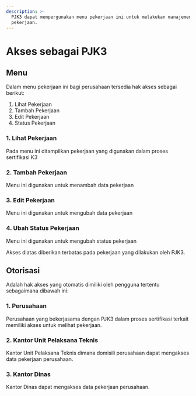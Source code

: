 ```yaml
---
description: >-
  PJK3 dapat mempergunakan menu pekerjaan ini untuk melakukan manajemen
  pekerjaan.
---
```


# Akses sebagai PJK3

## Menu

Dalam menu pekerjaan ini bagi perusahaan tersedia hak akses sebagai berikut:

1. Lihat Pekerjaan
2. Tambah Pekerjaan
3. Edit Pekerjaan
4. Status Pekerjaan

### 1. Lihat Pekerjaan

Pada menu ini ditampilkan pekerjaan yang digunakan dalam proses sertifikasi K3

### 2. Tambah Pekerjaan

Menu ini digunakan untuk menambah data pekerjaan

### 3. Edit Pekerjaan

Menu ini digunakan untuk mengubah data pekerjaan

### 4. Ubah Status Pekerjaan

Menu ini digunakan untuk mengubah status pekerjaan



Akses diatas diberikan terbatas pada pekerjaan yang dilakukan oleh PJK3.


## Otorisasi

Adalah hak akses yang otomatis dimiliki oleh pengguna tertentu sebagaimana dibawah ini:

### 1. Perusahaan

Perusahaan yang bekerjasama dengan PJK3 dalam proses sertifikasi terkait memiliki akses untuk melihat pekerjaan.

### 2. Kantor Unit Pelaksana Teknis

Kantor Unit Pelaksana Teknis dimana domisili perusahaan dapat mengakses data pekerjaan perusahaan.

### 3. Kantor Dinas

Kantor Dinas dapat mengakses data pekerjaan perusahaan.
